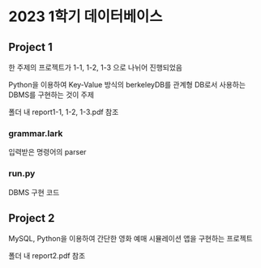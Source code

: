 # 2023 1학기 데이터베이스

## Project 1

한 주제의 프로젝트가 1-1, 1-2, 1-3 으로 나뉘어 진행되었음

Python을 이용하여 Key-Value 방식의 berkeleyDB를 관계형 DB로서 사용하는 DBMS를 구현하는 것이 주제

폴더 내 report1-1, 1-2, 1-3.pdf 참조

### grammar.lark

입력받은 명령어의 parser

### run.py

DBMS 구현 코드

## Project 2

MySQL, Python을 이용하여 간단한 영화 예매 시뮬레이션 앱을 구현하는 프로젝트

폴더 내 report2.pdf 참조

